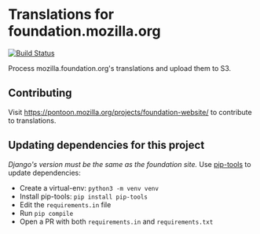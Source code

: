 # Translations for foundation.mozilla.org

[![Build Status](https://travis-ci.org/mozilla-l10n/fomo-l10n.svg?branch=master)](https://travis-ci.org/mozilla-l10n/fomo-l10n)

Process mozilla.foundation.org's translations and upload them to S3.

## Contributing
Visit https://pontoon.mozilla.org/projects/foundation-website/ to contribute to translations.

## Updating dependencies for this project
*Django's version must be the same as the foundation site.*
Use [pip-tools](https://github.com/jazzband/pip-tools) to update dependencies:
- Create a virtual-env: `python3 -m venv venv `
- Install pip-tools: `pip install pip-tools`
- Edit the `requirements.in` file
- Run `pip compile`
- Open a PR with both `requirements.in` and `requirements.txt`
